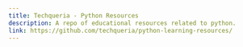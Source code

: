 ```yaml
---
title: Techqueria - Python Resources
description: A repo of educational resources related to python.
link: https://github.com/techqueria/python-learning-resources/
---
```

